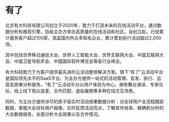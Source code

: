 # 有了

北京有大科技有限公司创立于2020年，致力于打造未来的在线活动平台，通过数据分析和推荐引擎，协助主办方举办高质量的在线活动和社区。自创立起，已经累计服务客户超过100家，涵盖国内外众多知名企业，累计策划执行活动超过2,000场。

其中包括世界移动通信大会、世界人工智能大会、世界互联网大会、中国互联网大会、中国卫星导航年会、中国国际软件博览会等各行业峰会。

有大科技致力于为客户提供最先进的云活动整体解决方案。旗下“有了”云活动平台是国际领先水平的SaaS平台，为主办方提供一站式的活动管理、宣发、执行、运营及效果分析服务。“有了”云活动平台以用户体验为中心，拥有舞台演讲、专家论坛、线上线下观众连麦、合作匹配、虚拟展商等多种在线交互场景。

同时，为主办方提供详尽的原子级实时活动效果数据分析：对全球用户全流程跟踪数据，掌握大会目标用户画像，实时反馈活动亮点，了解宣传效率，精确到分秒的大会数据报告，全面分析大会效果以及合作情况。
